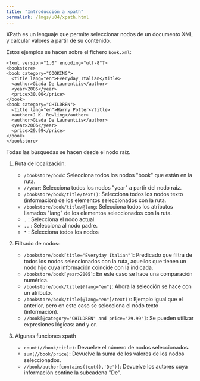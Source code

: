 ```yaml
---
title: "Introducción a xpath"
permalink: /lmgs/u04/xpath.html
---
```


XPath es un lenguaje que permite seleccionar nodos de un documento XML y calcular valores a partir de su contenido.

Estos ejemplos se hacen sobre el fichero `book.xml`:

	<?xml version="1.0" encoding="utf-8"?>
	<bookstore>
	<book category="COOKING">
	  <title lang="en">Everyday Italian</title>
	  <author>Giada De Laurentiis</author>
	  <year>2005</year>
	  <price>30.00</price>
	</book>
	<book category="CHILDREN">
	  <title lang="en">Harry Potter</title>
	  <author>J K. Rowling</author>
	  <author>Giada De Laurentiis</author>
	  <year>2006</year>
	  <price>29.99</price>
	</book>
	</bookstore>

Todas las búsquedas se hacen desde el nodo raíz.

1. Ruta de localización:

	* `/bookstore/book`: Selecciona todos los nodos "book" que están en la ruta.
	* `//year`: Selecciona todos los nodos "year" a partir del nodo raíz.
	* `/bookstore/book/title/text()`: Selecciona todos los nodos texto (información) de los elementos seleccionados con la ruta.
	* `/bookstore/book/title/@lang`: Selecciona todos los atributos llamados "lang" de los elementos seleccionados con la ruta.
	* `.` : Selecciona el nodo actual.
	* `..` : Selecciona al nodo padre.
	* `*` : Selecciona todos los nodos

2. Filtrado de nodos:

	* `/bookstore/book[title="Everyday Italian"]`: Predicado que filtra de todos los nodos seleccionados con la ruta, aquellos que tienen un nodo hijo cuya información coincide con la indicada.
	* `/bookstore/book[year>2005]`: En este caso se hace una comparación numérica.
	* `/bookstore/book/title[@lang="en"]`: Ahora la selección se hace con un atributo.
	* `/bookstore/book/title[@lang="en"]/text()`: Ejemplo igual que el anterior, pero en este caso se selecciona el nodo texto (información).
	* `//book[@category="CHILDREN" and price="29.99"]`: Se pueden utilizar expresiones lógicas: and y or.

3. Algunas funciones xpath

	* `count(//book/title)`: Devuelve el número de nodos seleccionados.
	* `sum(//book/price)`: Devuelve la suma de los valores de los nodos seleccionados.
	* `//book/author[contains(text(),'De')]`: Devuelve los autores cuya información contine la subcadena "De".